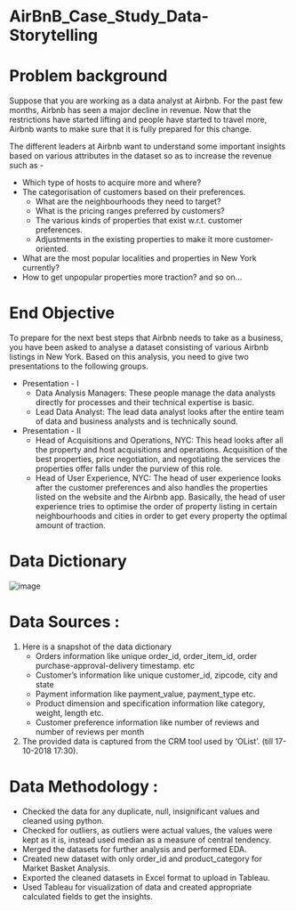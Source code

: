 # AirBnB_Case_Study_Data-Storytelling

# Problem background
Suppose that you are working as a data analyst at Airbnb. For the past few months, Airbnb has seen a major decline in revenue. Now that the restrictions have started lifting and people have started to travel more, Airbnb wants to make sure that it is fully prepared for this change.

The different leaders at Airbnb want to understand some important insights based on various attributes in the dataset so as to increase the revenue such as -

- Which type of hosts to acquire more and where?
- The categorisation of customers based on their preferences.
    - What are the neighbourhoods they need to target?
    - What is the pricing ranges preferred by customers?
    - The various kinds of properties that exist w.r.t. customer preferences.
    - Adjustments in the existing properties to make it more customer-oriented.
- What are the most popular localities and properties in New York currently?
- How to get unpopular properties more traction? and so on...

# End Objective
To prepare for the next best steps that Airbnb needs to take as a business, you have been asked to analyse a dataset consisting of various Airbnb listings in New York. Based on this analysis, you need to give two presentations to the following groups.

- Presentation - I
    - Data Analysis Managers: These people manage the data analysts directly for processes and their technical expertise is basic.
    - Lead Data Analyst: The lead data analyst looks after the entire team of data and business analysts and is technically sound.
- Presentation - II
    - Head of Acquisitions and Operations, NYC: This head looks after all the property and host acquisitions and operations. Acquisition of the best properties, price negotiation, and negotiating the services the properties offer falls under the purview of this role.
    - Head of User Experience, NYC: The head of user experience looks after the customer preferences and also handles the properties listed on the website and the Airbnb app. Basically, the head of user experience tries to optimise the order of property listing in certain neighbourhoods and cities in order to get every property the optimal amount of traction.
 
# Data Dictionary

![image](https://github.com/devendra2595/AirBnB_Case_Study_Data-Storytelling/assets/116253033/bcf06a8f-29a6-4b82-8e53-e6cfdaf5378d)


# Data Sources : 
1) Here is a snapshot of the data dictionary
    - Orders information like unique order_id, order_item_id, order purchase-approval-delivery timestamp. etc
    - Customer’s information like unique customer_id, zipcode, city and state
    - Payment information like payment_value, payment_type etc.
    - Product dimension and specification information like category, weight, length etc.
    - Customer preference information like number of reviews and number of reviews per month
2) The provided data is captured from the CRM tool used by ‘OList’. (till 17-10-2018 17:30).

# Data Methodology :
- Checked the data for any duplicate, null, insignificant values and cleaned using python.
- Checked for outliers, as outliers were actual values, the values were kept as it is, instead used median as a measure of central tendency.
- Merged the datasets for further analysis and performed EDA.
- Created new dataset with only order_id and product_category for Market Basket Analysis.
- Exported the cleaned datasets in Excel format to upload in Tableau.
- Used Tableau for visualization of data and created appropriate calculated fields to get the insights.

